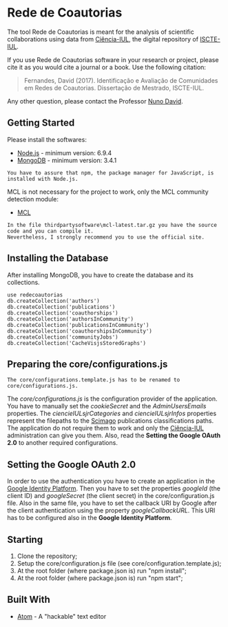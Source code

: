 # Rede de Coautorias

The tool Rede de Coautorias is meant for the analysis of scientific collaborations using data from [Ciência-IUL](https://ciencia.iscte-iul.pt/), the digital repository of [ISCTE-IUL](https://www.iscte-iul.pt/).

If you use Rede de Coautorias software in your research or project, please cite it as you would cite a journal or a book. Use the following citation:

> Fernandes, David (2017). Identificação e Avaliação de Comunidades em Redes de Coautorias. Dissertação de Mestrado, ISCTE-IUL.

Any other question, please contact the Professor  [Nuno David](https://ciencia.iscte-iul.pt/authors/nuno-manuel-mendes-cruz-david/cv).

## Getting Started

Please install the softwares:

* [Node.js](https://nodejs.org) - minimum version: 6.9.4
* [MongoDB](https://www.mongodb.com/) - minimum version: 3.4.1

```
You have to assure that npm, the package manager for JavaScript, is installed with Node.js.
```

MCL is not necessary for the project to work, only the MCL community detection module:

* [MCL](https://micans.org/mcl/)

```
In the file thirdpartysoftware\mcl-latest.tar.gz you have the source code and you can compile it.
Nevertheless, I strongly recommend you to use the official site.
```

## Installing the Database

After installing MongoDB, you have to create the database and its collections.

```
use redecoautorias
db.createCollection('authors')
db.createCollection('publications')
db.createCollection('coauthorships')
db.createCollection('authorsInCommunity')
db.createCollection('publicationsInCommunity')
db.createCollection('coauthorshipsInCommunity')
db.createCollection('communityJobs')
db.createCollection('CacheVisjsStoredGraphs')
```

## Preparing the core/configurations.js

```
The core/configurations.template.js has to be renamed to core/configurations.js.
```

The *core/configurations.js* is the configuration provider of the application. You have to manually set the *cookieSecret* and the *AdminUsersEmails* properties. The *ciencieIULsjrCategories* and *ciencieIULsjrInfos* properties represent the filepaths to the [Scimago](http://www.scimagojr.com/) publications classifications paths. The application do not require them to work and only the [Ciência-IUL](https://ciencia.iscte-iul.pt/) administration can give you them. Also, read the **Setting the Google OAuth 2.0** to another required configurations.

##  Setting the Google OAuth 2.0

In order to use the authentication you have to create an application in the [Google Identity Platform](https://developers.google.com/identity/protocols/OAuth2WebServer). Then you have to set the properties *googleId* (the  client ID) and *googleSecret* (the client secret) in the core/configuration.js file. Also in the same file, you have to set the callback URI by Google after the client authentication using the property *googleCallbackURL*. This URI has to be configured also in the **Google Identity Platform**.

##  Starting

1. Clone the repository;
2. Setup the core/configuration.js file (see core/configuration.template.js);
3. At the root folder (where package.json is) run "npm install";
4. At the root folder (where package.json is) run "npm start";

## Built With

* [Atom](https://atom.io/) - A "hackable" text editor
